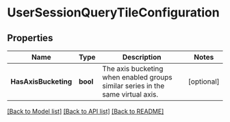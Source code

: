 # UserSessionQueryTileConfiguration

## Properties

Name | Type | Description | Notes
------------ | ------------- | ------------- | -------------
**HasAxisBucketing** | **bool** | The axis bucketing when enabled groups similar series in the same virtual axis. | [optional] 

[[Back to Model list]](../README.md#documentation-for-models) [[Back to API list]](../README.md#documentation-for-api-endpoints) [[Back to README]](../README.md)


